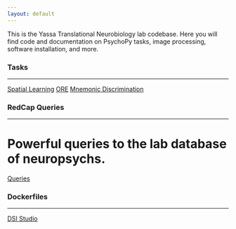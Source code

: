 ```yaml
---
layout: default
---
```


This is the Yassa Translational Neurobiology lab codebase. Here you will find code and documentation on PsychoPy tasks, image processing, software installation, and more.


### Tasks

* * *

[Spatial Learning]()
[ORE]()
[Mnemonic Discrimination]()

### RedCap Queries

* * *

# Powerful queries to the lab database of neuropsychs.

[Queries](https://github.com/yassalab/RedCapQueries)

### Dockerfiles

***

[DSI Studio](https://github.com/yassalab/docker_dsi_studio)
